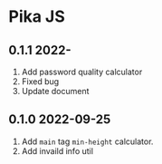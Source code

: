 # Pika JS

## 0.1.1 2022-
1. Add password quality calculator
2. Fixed bug
3. Update document

## 0.1.0 2022-09-25
1. Add `main` tag `min-height` calculator.
2. Add invaild info util
